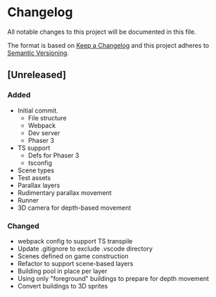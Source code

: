 # Changelog
All notable changes to this project will be documented in this file.

The format is based on [Keep a Changelog](http://keepachangelog.com/en/1.0.0/)
and this project adheres to [Semantic Versioning](http://semver.org/spec/v2.0.0.html).

## [Unreleased]

### Added
* Initial commit.
  * File structure
  * Webpack
  * Dev server
  * Phaser 3
* TS support
  * Defs for Phaser 3
  * tsconfig
* Scene types
* Test assets
* Parallax layers
* Rudimentary parallax movement
* Runner
* 3D camera for depth-based movement

### Changed
* webpack config to support TS transpile
* Update .gitignore to exclude .vscode directory
* Scenes defined on game construction
* Refactor to support scene-based layers
* Building pool in place per layer
* Using only "foreground" buildings to prepare for depth movement
* Convert buildings to 3D sprites